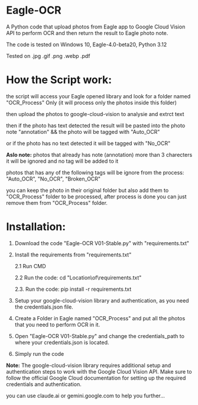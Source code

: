 # Eagle-OCR
A Python code that upload photos from Eagle app to Google Cloud Vision API to perform OCR and then return the result to Eagle photo note.

The code is tested on Windows 10, Eagle-4.0-beta20, Python 3.12

Tested on .jpg .gif .png .webp .pdf

# How the Script work:

the script will access your Eagle opened library and look for a folder named "OCR_Process" Only (it will process only the photos inside this folder)

then upload the photos to google-cloud-vision to analysie and extrct text

then if the photo has text detected the result will be pasted into the photo note "annotation" && the photo will be tagged with "Auto_OCR"

or if the photo has no text detected it will be tagged with "No_OCR"

**Aslo note:** 
photos that already has note (annotation) more than 3 charecters it will be ignored and no tag will be added to it

photos that has any of the following tags will be ignore from the process: "Auto_OCR", "No_OCR", "Broken_OCR"

you can keep the photo in their original folder but also add them to "OCR_Process" folder to be processed, after process is done you can just remove them from "OCR_Process" folder.

# Installation:
1. Download the code "Eagle-OCR V01-Stable.py" with "requirements.txt"
2. Install the requirements from "requirements.txt"

   2.1 Run CMD
   
   2.2 Run the code: cd "Location\of\requirements.txt"
   
   2.3. Run the code: pip install -r requirements.txt
   
4. Setup your google-cloud-vision library and authentication, as you need the credentials.json file.
5. Create a Folder in Eagle named "OCR_Process" and put all the photos that you need to perform OCR in it.
6. Open "Eagle-OCR V01-Stable.py" and change the credentials_path to where your credentials.json is located.
7. Simply run the code

**Note:** 
The google-cloud-vision library requires additional setup and authentication steps to work with the Google Cloud Vision API. Make sure to follow the official Google Cloud documentation for setting up the required credentials and authentication.

you can use claude.ai or gemini.google.com to help you further...
